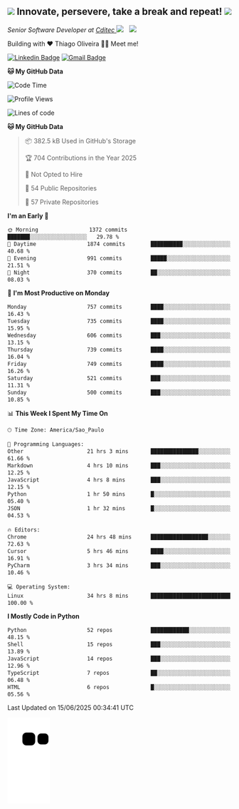 <h2><img src="https://emojis.slackmojis.com/emojis/images/1531849430/4246/blob-sunglasses.gif?1531849430" width="30"/> Innovate, persevere, take a break and repeat! <img src="https://media.giphy.com/media/12oufCB0MyZ1Go/giphy.gif" width="50"></h2>
<img align='right' src="https://media.giphy.com/media/M9gbBd9nbDrOTu1Mqx/giphy.gif" width="230">
<p><em>Senior Software Developer at <a href="https://www.cditec.com.br/">Cditec
</a><img src="https://media.giphy.com/media/WUlplcMpOCEmTGBtBW/giphy.gif" width="30"> 
</em></p>



Building with ❤️ Thiago Oliveira 👋🏽 Meet me!

[![Linkedin Badge](https://img.shields.io/badge/-Thiago-blue?style=flat-square&logo=Linkedin&logoColor=white&link=https://www.linkedin.com/in/tgmarinho/)](https://www.linkedin.com/in/thiagoceconelo/) 
[![Gmail Badge](https://img.shields.io/badge/-thiceconelo@gmail.com-c14438?style=flat-square&logo=Gmail&logoColor=white&link=mailto:thiceconelo@gmail.com)](mailto:thiceconelo@gmail.com)

</em></p>

<!-- <span style="height ">
![Anurag's GitHub stats](https://github-readme-stats.vercel.app/api?username=arthurspk&show_icons=true&theme=tokyonight)
</span> -->

**🐱 My GitHub Data** 
<!--START_SECTION:waka-->
![Code Time](http://img.shields.io/badge/Code%20Time-3%2C231%20hrs%2047%20mins-blue)

![Profile Views](http://img.shields.io/badge/Profile%20Views-26-blue)

![Lines of code](https://img.shields.io/badge/From%20Hello%20World%20I%27ve%20Written-8.6%20million%20lines%20of%20code-blue)

**🐱 My GitHub Data** 

> 📦 382.5 kB Used in GitHub's Storage 
 > 
> 🏆 704 Contributions in the Year 2025
 > 
> 🚫 Not Opted to Hire
 > 
> 📜 54 Public Repositories 
 > 
> 🔑 57 Private Repositories 
 > 
**I'm an Early 🐤** 

```text
🌞 Morning                1372 commits        ███████░░░░░░░░░░░░░░░░░░   29.78 % 
🌆 Daytime                1874 commits        ██████████░░░░░░░░░░░░░░░   40.68 % 
🌃 Evening                991 commits         █████░░░░░░░░░░░░░░░░░░░░   21.51 % 
🌙 Night                  370 commits         ██░░░░░░░░░░░░░░░░░░░░░░░   08.03 % 
```
📅 **I'm Most Productive on Monday** 

```text
Monday                   757 commits         ████░░░░░░░░░░░░░░░░░░░░░   16.43 % 
Tuesday                  735 commits         ████░░░░░░░░░░░░░░░░░░░░░   15.95 % 
Wednesday                606 commits         ███░░░░░░░░░░░░░░░░░░░░░░   13.15 % 
Thursday                 739 commits         ████░░░░░░░░░░░░░░░░░░░░░   16.04 % 
Friday                   749 commits         ████░░░░░░░░░░░░░░░░░░░░░   16.26 % 
Saturday                 521 commits         ███░░░░░░░░░░░░░░░░░░░░░░   11.31 % 
Sunday                   500 commits         ███░░░░░░░░░░░░░░░░░░░░░░   10.85 % 
```


📊 **This Week I Spent My Time On** 

```text
🕑︎ Time Zone: America/Sao_Paulo

💬 Programming Languages: 
Other                    21 hrs 3 mins       ███████████████░░░░░░░░░░   61.66 % 
Markdown                 4 hrs 10 mins       ███░░░░░░░░░░░░░░░░░░░░░░   12.25 % 
JavaScript               4 hrs 8 mins        ███░░░░░░░░░░░░░░░░░░░░░░   12.15 % 
Python                   1 hr 50 mins        █░░░░░░░░░░░░░░░░░░░░░░░░   05.40 % 
JSON                     1 hr 32 mins        █░░░░░░░░░░░░░░░░░░░░░░░░   04.53 % 

🔥 Editors: 
Chrome                   24 hrs 48 mins      ██████████████████░░░░░░░   72.63 % 
Cursor                   5 hrs 46 mins       ████░░░░░░░░░░░░░░░░░░░░░   16.91 % 
PyCharm                  3 hrs 34 mins       ███░░░░░░░░░░░░░░░░░░░░░░   10.46 % 

💻 Operating System: 
Linux                    34 hrs 8 mins       █████████████████████████   100.00 % 
```

**I Mostly Code in Python** 

```text
Python                   52 repos            ████████████░░░░░░░░░░░░░   48.15 % 
Shell                    15 repos            ███░░░░░░░░░░░░░░░░░░░░░░   13.89 % 
JavaScript               14 repos            ███░░░░░░░░░░░░░░░░░░░░░░   12.96 % 
TypeScript               7 repos             ██░░░░░░░░░░░░░░░░░░░░░░░   06.48 % 
HTML                     6 repos             █░░░░░░░░░░░░░░░░░░░░░░░░   05.56 % 
```




 Last Updated on 15/06/2025 00:34:41 UTC
<!--END_SECTION:waka-->

![Snake animation](https://github.com/rafaballerini/rafaballerini/blob/output/github-contribution-grid-snake.svg)


<!---
ceconelo/ceconelo is a ✨ special ✨ repository because its `README.md` (this file) appears on your GitHub profile.
You can click the Preview link to take a look at your changes.
--->
